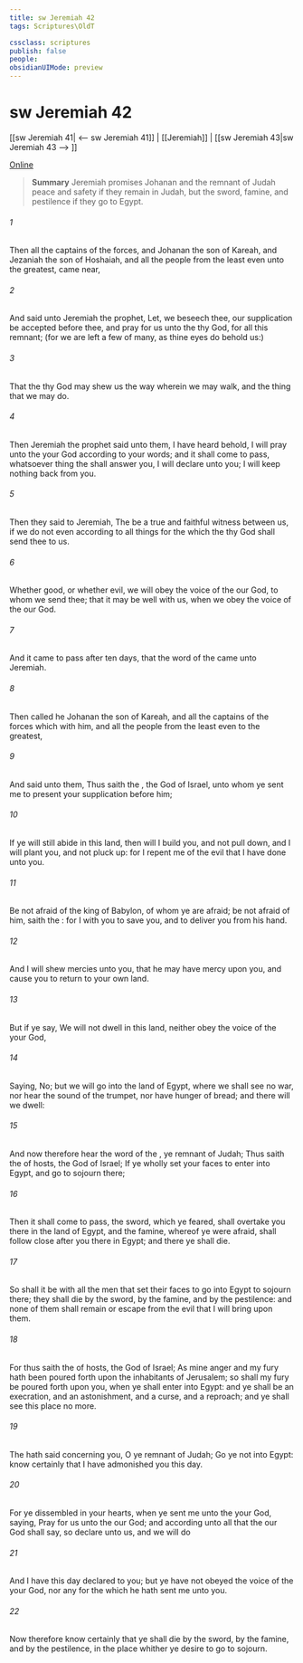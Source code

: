 ```yaml
---
title: sw Jeremiah 42
tags: Scriptures\OldT

cssclass: scriptures
publish: false
people:
obsidianUIMode: preview
---
```


# sw Jeremiah 42
[[sw Jeremiah 41| <-- sw Jeremiah 41]] | [[Jeremiah]] | [[sw Jeremiah 43|sw Jeremiah 43 --> ]]

[Online](https://churchofjesuschrist.org/study/scriptures/ot/jer/42?lang=eng)

> __Summary__
Jeremiah promises Johanan and the remnant of Judah peace and safety if they remain in Judah, but the sword, famine, and pestilence if they go to Egypt.

###### 1 
Then all the captains of the forces, and Johanan the son of Kareah, and Jezaniah the son of Hoshaiah, and all the people from the least even unto the greatest, came near,

###### 2 
And said unto Jeremiah the prophet, Let, we beseech thee, our supplication be accepted before thee, and pray for us unto the  thy God,  for all this remnant; (for we are left  a few of many, as thine eyes do behold us:)

###### 3 
That the  thy God may shew us the way wherein we may walk, and the thing that we may do.

###### 4 
Then Jeremiah the prophet said unto them, I have heard  behold, I will pray unto the  your God according to your words; and it shall come to pass,  whatsoever thing the  shall answer you, I will declare  unto you; I will keep nothing back from you.

###### 5 
Then they said to Jeremiah, The  be a true and faithful witness between us, if we do not even according to all things for the which the  thy God shall send thee to us.

###### 6 
Whether  good, or whether  evil, we will obey the voice of the  our God, to whom we send thee; that it may be well with us, when we obey the voice of the  our God.

###### 7 
And it came to pass after ten days, that the word of the  came unto Jeremiah.

###### 8 
Then called he Johanan the son of Kareah, and all the captains of the forces which  with him, and all the people from the least even to the greatest,

###### 9 
And said unto them, Thus saith the , the God of Israel, unto whom ye sent me to present your supplication before him;

###### 10 
If ye will still abide in this land, then will I build you, and not pull  down, and I will plant you, and not pluck  up: for I repent me of the evil that I have done unto you.

###### 11 
Be not afraid of the king of Babylon, of whom ye are afraid; be not afraid of him, saith the : for I  with you to save you, and to deliver you from his hand.

###### 12 
And I will shew mercies unto you, that he may have mercy upon you, and cause you to return to your own land.

###### 13 
But if ye say, We will not dwell in this land, neither obey the voice of the  your God,

###### 14 
Saying, No; but we will go into the land of Egypt, where we shall see no war, nor hear the sound of the trumpet, nor have hunger of bread; and there will we dwell:

###### 15 
And now therefore hear the word of the , ye remnant of Judah; Thus saith the  of hosts, the God of Israel; If ye wholly set your faces to enter into Egypt, and go to sojourn there;

###### 16 
Then it shall come to pass,  the sword, which ye feared, shall overtake you there in the land of Egypt, and the famine, whereof ye were afraid, shall follow close after you there in Egypt; and there ye shall die.

###### 17 
So shall it be with all the men that set their faces to go into Egypt to sojourn there; they shall die by the sword, by the famine, and by the pestilence: and none of them shall remain or escape from the evil that I will bring upon them.

###### 18 
For thus saith the  of hosts, the God of Israel; As mine anger and my fury hath been poured forth upon the inhabitants of Jerusalem; so shall my fury be poured forth upon you, when ye shall enter into Egypt: and ye shall be an execration, and an astonishment, and a curse, and a reproach; and ye shall see this place no more.

###### 19 
The  hath said concerning you, O ye remnant of Judah; Go ye not into Egypt: know certainly that I have admonished you this day.

###### 20 
For ye dissembled in your hearts, when ye sent me unto the  your God, saying, Pray for us unto the  our God; and according unto all that the  our God shall say, so declare unto us, and we will do 

###### 21 
And  I have this day declared  to you; but ye have not obeyed the voice of the  your God, nor any  for the which he hath sent me unto you.

###### 22 
Now therefore know certainly that ye shall die by the sword, by the famine, and by the pestilence, in the place whither ye desire to go  to sojourn.

